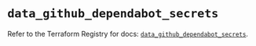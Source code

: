 # `data_github_dependabot_secrets`

Refer to the Terraform Registry for docs: [`data_github_dependabot_secrets`](https://registry.terraform.io/providers/integrations/github/5.43.0/docs/data-sources/dependabot_secrets).
